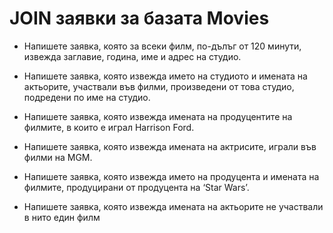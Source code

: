 # JOIN заявки за базата Movies

- Напишете заявка, която за всеки филм, по-дълъг от 120 минути, извежда заглавие, година, име и адрес на студио.

- Напишете заявка, която извежда името на студиото и имената на актьорите,
участвали във филми, произведени от това студио, подредени по име на студио.

- Напишете заявка, която извежда имената на продуцентите на филмите, в които е
играл Harrison Ford.

- Напишете заявка, която извежда имената на актрисите, играли във филми на
MGM.

- Напишете заявка, която извежда името на продуцента и имената на филмите,
продуцирани от продуцента на ‘Star Wars’.

- Напишете заявка, която извежда имената на актьорите не участвали в нито един
филм

